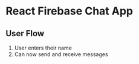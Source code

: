 # React Firebase Chat App


## User Flow

1. User enters their name
2. Can now send and receive messages
